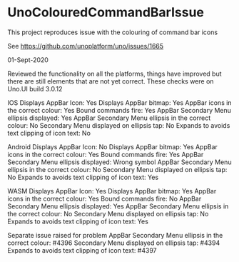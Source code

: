 # UnoColouredCommandBarIssue

This project reproduces issue with the colouring of command bar icons

See https://github.com/unoplatform/uno/issues/1665

01-Sept-2020

Reviewed the functionality on all the platforms, things have improved but there are still elements that are not yet correct.
These checks were on Uno.UI build 3.0.12

IOS
Displays AppBar Icon: Yes
Displays AppBar bitmap: Yes
AppBar icons in the correct colour: Yes
Bound commands fire: Yes
AppBar Secondary Menu ellipsis displayed: Yes
AppBar Secondary Menu ellipsis in the correct colour: No
Secondary Menu displayed on ellipsis tap: No
Expands to avoids text clipping of icon text: No

Android
Displays AppBar Icon: No
Displays AppBar bitmap: Yes
AppBar icons in the correct colour: Yes
Bound commands fire: Yes
AppBar Secondary Menu ellipsis displayed: Wrong symbol
AppBar Secondary Menu ellipsis in the correct colour: No
Secondary Menu displayed on ellipsis tap: No
Expands to avoids text clipping of icon text: Yes

WASM
Displays AppBar Icon: Yes
Displays AppBar bitmap: Yes
AppBar icons in the correct colour: Yes
Bound commands fire: No
AppBar Secondary Menu ellipsis displayed: Yes
AppBar Secondary Menu ellipsis in the correct colour: No
Secondary Menu displayed on ellipsis tap: No
Expands to avoids text clipping of icon text: Yes


Separate issue raised for problem
AppBar Secondary Menu ellipsis in the correct colour: #4396
Secondary Menu displayed on ellipsis tap: #4394
Expands to avoids text clipping of icon text: #4397